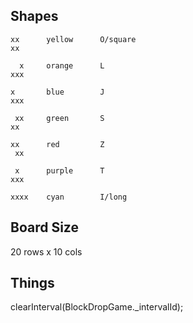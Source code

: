 ## Shapes

````
xx		yellow		O/square
xx

  x		orange		L
xxx

x		blue		J
xxx

 xx		green		S
xx

xx		red			Z
 xx

 x		purple		T
xxx

xxxx	cyan		I/long
````

## Board Size

20 rows x 10 cols

## Things
clearInterval(BlockDropGame._intervalId);
